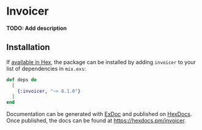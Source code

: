 # Invoicer

**TODO: Add description**

## Installation

If [available in Hex](https://hex.pm/docs/publish), the package can be installed
by adding `invoicer` to your list of dependencies in `mix.exs`:

```elixir
def deps do
  [
    {:invoicer, "~> 0.1.0"}
  ]
end
```

Documentation can be generated with [ExDoc](https://github.com/elixir-lang/ex_doc)
and published on [HexDocs](https://hexdocs.pm). Once published, the docs can
be found at <https://hexdocs.pm/invoicer>.

